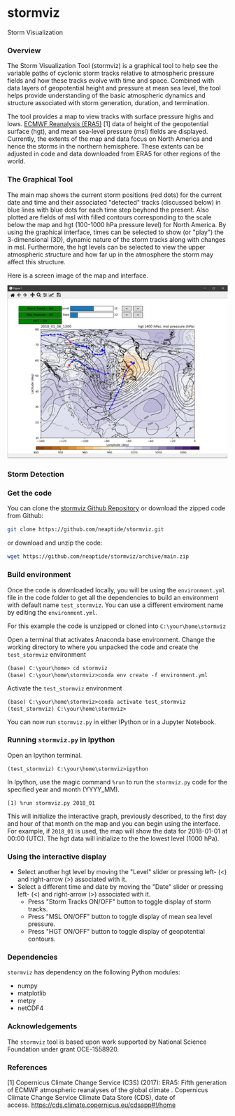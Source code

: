 # stormviz
Storm Visualization

### Overview
The Storm Visualization Tool (stormviz) is a graphical tool to help see the variable paths of cyclonic storm tracks relative to atmospheric pressure fields and how these tracks evolve with time and space.  Combined with data layers of geopotential height and pressure at mean sea level, the tool helps provide understanding of the basic atmospheric dynamics and structure associated with storm generation, duration, and termination. 

The tool provides a map to view tracks with surface pressure highs and lows.  [ECMWF Reanalysis (ERA5)](https://www.ecmwf.int/en/forecasts/datasets/reanalysis-datasets/era5) [1] data of height of the geopotential surface (hgt), and mean sea-level pressure (msl) fields are displayed.  Currently, the extents of the map and data focus on North America and hence the storms in the northern hemisphere.  These extents can be adjusted in code and data downloaded from ERA5 for other regions of the world.

### The Graphical Tool

The main map shows the current storm positions (red dots) for the current date and time and their associated "detected" tracks (discussed below) in blue lines with blue dots for each time step beyhond the present. Also plotted are fields of msl with filled contours corresponding to the scale below the map and hgt (100-1000 hPa pressure level) for North America. By using the graphical interface, times can be selected to show (or "play") the 3-dimensional (3D), dynamic nature of the storm tracks along with changes in msl. Furthermore, the hgt levels can be selected to view the upper atmospheric structure and how far up in the atmosphere the storm may affect this structure. 

Here is a screen image of the map and interface. 

![Image of stormviz map](https://github.com/neaptide/stormviz/blob/main/images/stormviz_gui_map.png)

### Storm Detection

### Get the code 

You can clone the [stormviz Github Repository](https://github.com/neaptide/stormviz) or download the zipped code from Github: 

```bash
git clone https://github.com/neaptide/stormviz.git
```

or download and unzip the code:

```bash
wget https://github.com/neaptide/stormviz/archive/main.zip
```
### Build environment 

Once the code is downloaded locally, you will be using the `environment.yml` file in the code folder to get all the dependencies to build an environment with default name `test_stormviz`.  You can use a different enviroment name by editing the `environment.yml`. 

For this example the code is unzipped or cloned into `C:\your\home\stormviz`
 
Open a terminal that activates Anaconda base environment. 
Change the working directory to where you unpacked the code and create the `test_stormviz` environment  

```
(base) C:\your\home> cd stormviz
(base) C:\your\home\stormviz>conda env create -f environment.yml
```

Activate the `test_stormviz` environment
 
```
(base) C:\your\home\stormviz>conda activate test_stormviz
(test_stormviz) C:\your\home\stormviz>
```
 
You can now run `stormviz.py` in either IPython or in a Jupyter Notebook. 

### Running `stormviz.py` in Ipython

Open an Ipython terminal.
```
(test_stormviz) C:\your\home\stormviz>ipython
```

In Ipython, use the magic command `%run` to run the `stormviz.py` code for the specified year and month (YYYY_MM). 

``` 
[1] %run stormviz.py 2018_01
```

This will initialize the interactive graph, previously described, to the first day and hour of that month on the map and you can begin using the interface. For example, if `2018_01` is used, the map will show the data for 2018-01-01 at 00:00 (UTC). The hgt data will initialize to the the lowest level (1000 hPa).  

### Using the interactive display

- Select another hgt level by moving the "Level" slider or pressing left- (<) and right-arrow (>) associated with it.  
- Select a different time and date by moving the "Date" slider or pressing left- (<) and right-arrow (>) associated with it.
  - Press "Storm Tracks ON/OFF" button to toggle display of storm tracks.
  - Press "MSL ON/OFF" button to toggle display of mean sea level pressure.
  - Press "HGT ON/OFF" button to toggle display of geopotential contours.


### Dependencies

`stormviz` has dependency on the following Python modules:

  - numpy
  - matplotlib
  - metpy
  - netCDF4
 
 ### Acknowledgements

The `stormviz` tool is based upon work supported by National Science Foundation under grant OCE-1558920. 

### References

[1] Copernicus Climate Change Service (C3S) (2017): ERA5: Fifth generation of ECMWF atmospheric reanalyses of the global climate . Copernicus Climate Change Service Climate Data Store (CDS), date of access. https://cds.climate.copernicus.eu/cdsapp#!/home
